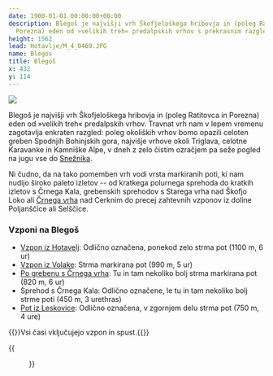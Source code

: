 ```yaml
---
date: 1900-01-01 00:00:00+00:00
description: Blegoš je najvišji vrh Škofjeloškega hribovja in (poleg Ratitovca in
  Porezna) eden od »velikih treh« predalpskih vrhov s prekrasnim razgledom.
height: 1562
lead: Hotavlje/M_4_0469.JPG
name: Blegos
title: Blegoš
x: 432
y: 114
---
```

![](../..Hotavlje/M_4_0469.JPG)

Blegoš je najvišji vrh Škofjeloškega hribovja in (poleg Ratitovca in Porezna) eden od »velikih treh« predalpskih vrhov. Travnat vrh nam v lepem vremenu zagotavlja enkraten razgled: poleg okoliških vrhov bomo opazili celoten greben Spodnjih Bohinjskih gora, najvišje vrhove okoli Triglava, celotne Karavanke in Kamniške Alpe, v dneh z zelo čistim ozračjem pa seže pogled na jugu vse do [Snežnika](Sneznik.html).

Ni čudno, da na tako pomemben vrh vodi vrsta markiranih poti, ki nam nudijo široko paleto izletov -- od kratkega polurnega sprehoda do kratkih izletov s Črnega Kala, grebenskih sprehodov s Starega vrha nad Škofjo Loko ali [Črnega vrha](CrniVrhCerkno.html) nad Cerknim do precej zahtevnih vzponov iz doline Poljanščice ali Selščice.

### Vzponi na Blegoš

* [Vzpon iz Hotavelj](Blegos/Hotavlje.html): Odlično označena, ponekod zelo strma pot (1100 m, 6 ur)
* [Vzpon iz Volake](Blegos/Volaka.html): Strma markirana pot (990 m, 5 ur)
* [Po grebenu s Črnega vrha](Blegos/CrniVrh.html): Tu in tam nekoliko bolj strma markirana pot (820 m, 6 ur)
* Sprehod s Črnega Kala: Odlično označene, le tu in tam nekoliko bolj strme poti (450 m, 3 urethras)
* [Pot iz Leskovice](Blegos/Leskovica.html): Odlično označena, v zgornjem delu strma pot (750 m, 4 ure)

{{<note>}}Vsi časi vključujejo vzpon in spust.{{</note>}}

{{<figure src="../..Razgled_Blegos.jpg" caption="Pogled proti severu na greben Spodnjih Bohinjskih gora">}}
